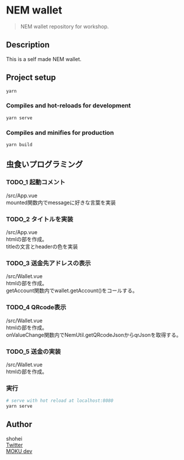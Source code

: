 # NEM wallet
> NEM wallet repository for workshop.

## Description
This is a self made NEM wallet.

## Project setup
```
yarn
```

### Compiles and hot-reloads for development
```
yarn serve
```

### Compiles and minifies for production
```
yarn build
```

## 虫食いプログラミング
### TODO_1 起動コメント
/src/App.vue<br>
mounted関数内でmessageに好きな言葉を実装

### TODO_2 タイトルを実装
/src/App.vue<br>
htmlの部を作成。<br>
titleの文言とheaderの色を実装

### TODO_3 送金先アドレスの表示
/src/Wallet.vue<br>
htmlの部を作成。<br>
getAccount関数内でwallet.getAccount()をコールする。

### TODO_4 QRcode表示
/src/Wallet.vue<br>
htmlの部を作成。<br>
onValueChange関数内でNemUtil.getQRcodeJsonからqrJsonを取得する。

### TODO_5 送金の実装
/src/Wallet.vue<br>
htmlの部を作成。

### 実行
``` bash
# serve with hot reload at localhost:8080
yarn serve
```

## Author
shohei<br>
[Twitter](https://twitter.com/hobbydevelop)<br>
[MOKU dev](https://mokudev.connpass.com/)

